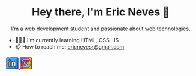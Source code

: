 <h1 align="center">Hey there, I'm Eric Neves 👋</h1>

<p align="center">I'm a web development student and passionate about web technologies.</p>

- 👨🏽‍💻 I’m currently learning HTML, CSS, JS
- 📫 How to reach me: ericnevesr@gmail.com

<a align="center" href="https://www.linkedin.com/in/ericnevesrr/" target="_blank">
    <img src="./assets/img/linkedin.png" />
</a>
<a align="center" href="https://www.instagram.com/eric_nevesr/" target="_blank">
    <img src="./assets/img/instagram.png" />
</a>

